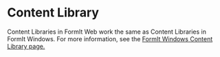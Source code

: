 # Content Library

Content Libraries in FormIt Web work the same as Content Libraries in FormIt Windows. For more information, see the [FormIt Windows Content Library page.](https://app.gitbook.com/@formit3d/s/autodesk-formit-360-windows-help/tool-library/content-library)

